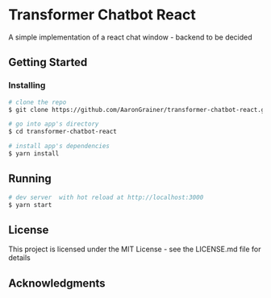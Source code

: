 # Transformer Chatbot React

A simple implementation of a react chat window - backend to be decided

## Getting Started

### Installing

``` bash
# clone the repo
$ git clone https://github.com/AaronGrainer/transformer-chatbot-react.git

# go into app's directory
$ cd transformer-chatbot-react

# install app's dependencies
$ yarn install
```

## Running

``` bash
# dev server  with hot reload at http://localhost:3000
$ yarn start
```

## License

This project is licensed under the MIT License - see the LICENSE.md file for details

## Acknowledgments



